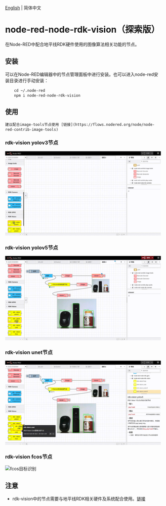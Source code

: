 [English](./README.md) | 简体中文

# node-red-node-rdk-vision（探索版）
在Node-RED中配合地平线RDK硬件使用的图像算法相关功能的节点。

## 安装
可以在Node-RED编辑器中的节点管理面板中进行安装。也可以进入node-red安装目录进行手动安装：
```
    cd ~/.node-red
    npm i node-red-node-rdk-vision
```
## 使用
    建议配合image-tools节点使用 [链接](https://flows.nodered.org/node/node-red-contrib-image-tools)
### rdk-vision yolov3节点
![yolov3目标识别](./images/rdkvision_yolov3.gif)

### rdk-vision yolov5节点
![yolov5目标识别](./images/rdkvision_yolov5.gif)

### rdk-vision unet节点
![unet图像分割](./images/rdkvision_unet.gif)

### rdk-vision fcos节点
![fcos目标识别](./images/rdkvision_fcos.gif)

## 注意
+ rdk-vision中的节点需要与地平线RDK相关硬件及系统配合使用。[链接](https://developer.horizon.cc/)